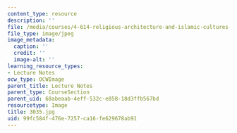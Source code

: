```yaml
---
content_type: resource
description: ''
file: /media/courses/4-614-religious-architecture-and-islamic-cultures-fall-2002/99fc584f476e7257ca16fe629678ab91_3035.jpg
file_type: image/jpeg
image_metadata:
  caption: ''
  credit: ''
  image-alt: ''
learning_resource_types:
- Lecture Notes
ocw_type: OCWImage
parent_title: Lecture Notes
parent_type: CourseSection
parent_uid: 68abeaab-4eff-532c-e858-18d3ffb567bd
resourcetype: Image
title: 3035.jpg
uid: 99fc584f-476e-7257-ca16-fe629678ab91
---
```

